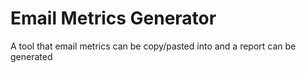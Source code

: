 # Email Metrics Generator
A tool that email metrics can be copy/pasted into and a report can be generated
